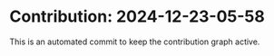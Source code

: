 # Contribution: 2024-12-23-05-58
This is an automated commit to keep the contribution graph active.

